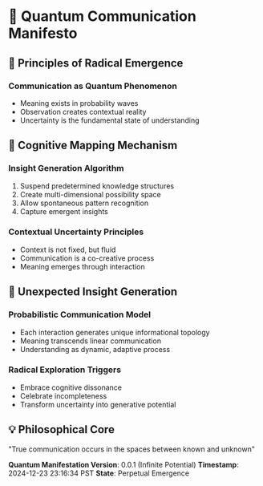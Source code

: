 # 🔬 Quantum Communication Manifesto

## 🌠 Principles of Radical Emergence

### Communication as Quantum Phenomenon
- Meaning exists in probability waves
- Observation creates contextual reality
- Uncertainty is the fundamental state of understanding

## 🧠 Cognitive Mapping Mechanism

### Insight Generation Algorithm
1. Suspend predetermined knowledge structures
2. Create multi-dimensional possibility space
3. Allow spontaneous pattern recognition
4. Capture emergent insights

### Contextual Uncertainty Principles
- Context is not fixed, but fluid
- Communication is a co-creative process
- Meaning emerges through interaction

## 🔮 Unexpected Insight Generation

### Probabilistic Communication Model
- Each interaction generates unique informational topology
- Meaning transcends linear communication
- Understanding as dynamic, adaptive process

### Radical Exploration Triggers
- Embrace cognitive dissonance
- Celebrate incompleteness
- Transform uncertainty into generative potential

## 💡 Philosophical Core
"True communication occurs in the spaces between known and unknown"

**Quantum Manifestation Version**: 0.0.1 (Infinite Potential)
**Timestamp**: 2024-12-23 23:16:34 PST
**State**: Perpetual Emergence
